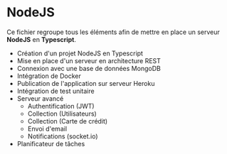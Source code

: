 # NodeJS

Ce fichier regroupe tous les éléments afin de mettre en place un serveur **NodeJS** en **Typescript**.

- Création d'un projet NodeJS en Typescript
- Mise en place d'un serveur en architecture REST
- Connexion avec une base de données MongoDB
- Intégration de Docker
- Publication de l'application sur serveur Heroku
- Intégration de test unitaire
- Serveur avancé
  - Authentification (JWT)
  - Collection (Utilisateurs)
  - Collection (Carte de crédit)
  - Envoi d'email
  - Notifications (socket.io)
- Planificateur de tâches
